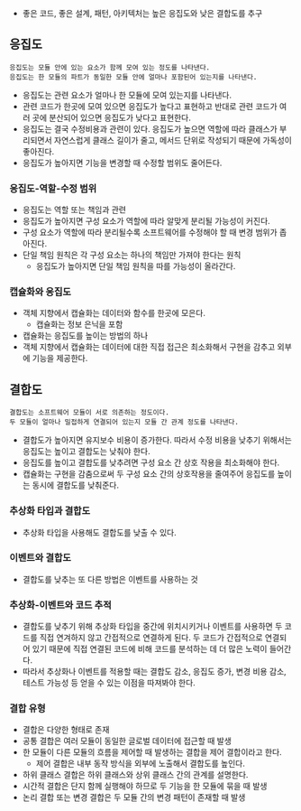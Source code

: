 - 좋은 코드, 좋은 설계, 패턴, 아키텍처는 높은 응집도와 낮은 결합도를 추구

## 응집도
```
응집도는 모듈 안에 있는 요소가 함께 모여 있는 정도를 나타낸다.
응집도는 한 모듈의 파트가 동일한 모듈 안에 얼마나 포함된어 있는지를 나타낸다.
```
- 응집도는 관련 요소가 얼마나 한 모듈에 모여 있는지를 나타낸다.
- 관련 코드가 한곳에 모여 있으면 응집도가 높다고 표현하고 반대로 관련 코드가 여러 곳에 분산되어 있으면 응집도가 낮다고 표현한다.
- 응집도는 결국 수정비용과 관련이 있다. 응집도가 높으면 역할에 따라 클래스가 부리되면서 자연스럽게 클래스 길이가 줄고, 메서드 단위로 작성되기 때문에 가독성이 좋아진다.
- 응집도가 높아지면 기능을 변경할 때 수정할 범위도 줄어든다.

### 응집도-역할-수정 범위
- 응집도는 역할 또는 책임과 관련
- 응집도가 높아지면 구성 요소가 역할에 따라 알맞게 분리될 가능성이 커진다.
- 구성 요소가 역할에 따라 분리될수록 소프트웨어를 수정해야 할 때 변경 범위가 좁아진다.
- 단일 책임 원칙은 각 구성 요소는 하나의 책임만 가져야 한다는 원칙
	- 응집도가 높아지면 단일 책임 원칙을 따를 가능성이 올라간다.

### 캡슐화와 응집도
- 객체 지향에서 캡슐화는 데이터와 함수를 한곳에 모은다.
	- 캡슐화는 정보 은닉을 포함
- 캡슐화는 응집도를 높이는 방법의 하나
- 객체 지향에서 캡슐화는 데이터에 대한 직접 접근은 최소화해서 구현을 감추고 외부에 기능을 제공한다.

## 결합도
```
결합도는 소프트웨어 모듈이 서로 의존하는 정도이다.
두 모듈이 얼마나 밀접하게 연결되어 있는지 모듈 간 관계 정도를 나타낸다.
```
- 결합도가 높아지면 유지보수 비용이 증가한다. 따라서 수정 비용을 낮추기 위해서는 응집도는 높이고 결합도는 낮춰야 한다.
- 응집도를 높이고 결합도를 낮추려면 구성 요소 간 상호 작용을 최소화해야 한다.
- 캡슐화는 구현을 감춤으로써 두 구성 요소 간의 상호작용을 줄여주어 응집도를 높이는 동시에 결합도를 낮춰준다.

### 추상화 타입과 결합도
- 추상화 타입을 사용해도 결합도를 낮출 수 있다.

### 이벤트와 결합도
- 결합도를 낮추는 또 다른 방법은 이벤트를 사용하는 것

### 추상화-이벤트와 코드 추적
- 결합도를 낮추기 위해 추상화 타입을 중간에 위치시키거나 이벤트를 사용하면 두 코드를 직접 연겨하지 않고 간접적으로 연결하게 된다. 두 코드가 간접적으로 연결되어 있기 때문에 직접 연결된 코드에 비해 코드를 분석하는 데 더 많은 노력이 들어간다.
- 따라서 추상화나 이벤트를 적용할 때는 결합도 감소, 응집도 증가, 변경 비용 감소, 테스트 가능성 등 얻을 수 있는 이점을 따져봐야 한다.

### 결합 유형
- 결합은 다양한 형태로 존재
- 공통 결합은 여러 모듈이 동일한 글로벌 데이터에 접근할 때 발생
- 한 모듈이 다른 모듈의 흐름을 제어할 때 발생하는 결합을 제어 결합이라고 한다.
	- 제어 결합은 내부 동작 방식을 외부에 노출해서 결합도를 높인다.
- 하위 클래스 결합은 하위 클래스와 상위 클래스 간의 관계를 설명한다.
- 시간적 결합은 단지 함께 실행해야 하므로 두 기능을 한 모듈에 묶을 때 발생
- 논리 결합 또는 변경 결합은 두 모듈 간의 변경 패턴이 존재할 때 발생